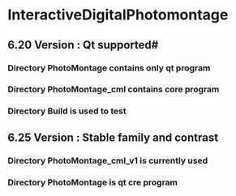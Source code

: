 # InteractiveDigitalPhotomontage

## 6.20 Version : Qt supported#
### Directory PhotoMontage contains only qt program
### Directory PhotoMontage_cml contains core program
### Directory Build is used to test

## 6.25 Version : Stable family and contrast 
### Directory PhotoMontage_cml_v1 is currently used 
### Directory PhotoMontage is qt cre program
